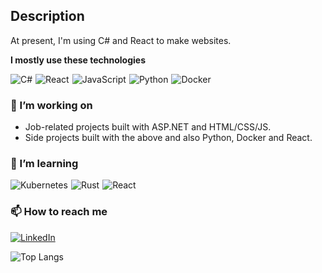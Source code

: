 ## Description

At present, I'm using C# and React to make websites.

**I mostly use these technologies**

<div style="display: flex; align-items: center; gap: 5px; " >
<img src="https://custom-icon-badges.demolab.com/badge/C%23-239120?style=for-the-badge&logo=csharp&logoColor=white" alt="C#" />
<img src="https://custom-icon-badges.demolab.com/badge/React-20232a?style=for-the-badge&logo=react&logoColor=61DAFB" alt="React" />
<img src="https://custom-icon-badges.demolab.com/badge/JavaScript-F7DF1E?style=for-the-badge&logo=javascript&logoColor=000" alt="JavaScript" />
<img src="https://custom-icon-badges.demolab.com/badge/Python-3670A0?style=for-the-badge&logo=python&logoColor=ffdd54" alt="Python" />
<img src="https://custom-icon-badges.demolab.com/badge/Docker-2496ED?style=for-the-badge&logo=docker&logoColor=fff" alt="Docker" />
</div>

### 🔭 I’m working on

- Job-related projects built with ASP.NET and HTML/CSS/JS.
- Side projects built with the above and also Python, Docker and React.

### 🌱 I’m learning

<div style="display: flex; align-items: center; gap: 5px; ">
<img src="https://custom-icon-badges.demolab.com/badge/Kubernetes-326CE5?style=for-the-badge&logo=kubernetes&logoColor=white" alt="Kubernetes" />

  <img src="https://custom-icon-badges.demolab.com/badge/Rust-CE412B?style=for-the-badge&logo=rust&logoColor=white" alt="Rust" />

<img src="https://custom-icon-badges.demolab.com/badge/React-20232a?style=for-the-badge&logo=react&logoColor=61DAFB" alt="React" />
</div>

### 📫 How to reach me

<div display="flex">
  <a href="https://www.linkedin.com/in/klark-ahmeti/">
    <img src="https://img.shields.io/badge/linkedin-%230077B5.svg?style=for-the-badge&logo=linkedin&logoColor=white" alt="LinkedIn"/>
  </a>
</div>

![Top Langs](https://github-readme-stats.vercel.app/api/top-langs/?username=Qwerier&theme=radical)

<!--
**Qwerier/Qwerier** is a ✨ _special_ ✨ repository because its `README.md` (this file) appears on your GitHub profile.

Here are some ideas to get you started:

- 🔭 I’m currently working on ...
- 🌱 I’m currently learning ...
- 👯 I’m looking to collaborate on ...
- 🤔 I’m looking for help with ...
- 💬 Ask me about ...
- 📫 How to reach me: ...
- 😄 Pronouns: ...
- ⚡ Fun fact: ...
-->
